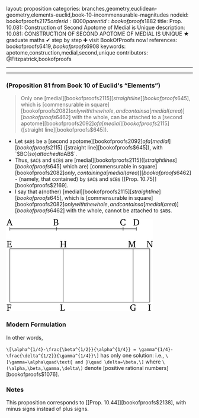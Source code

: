 layout: proposition
categories: branches,geometry,euclidean-geometry,elements-euclid,book-10-incommensurable-magnitudes
nodeid: bookofproofs$2175
orderid: 8000
parentid: bookofproofs$1882
title: Prop. 10.081: Construction of Second Apotome of Medial is Unique
description: 10.081: CONSTRUCTION OF SECOND APOTOME OF MEDIAL IS UNIQUE &#9733; graduate maths &#10004; step by step &#10010; visit BookOfProofs now!
references: bookofproofs$6419,bookofproofs$6908
keywords: apotome,construction,medial,second,unique
contributors: @Fitzpatrick,bookofproofs

---


---

### (Proposition 81 from Book 10 of Euclid's “Elements”)

> Only one [medial][bookofproofs$2115] [straight line][bookofproofs$645], which is [commensurable in square][bookofproofs$2082] only with the whole, and contains a [medial (area) ][bookofproofs$6462] with the whole, can be attached to a [second apotome][bookofproofs$2092] of a [medial][bookofproofs$2115] ([straight line][bookofproofs$645]).
* Let `$AB$` be a [second apotome][bookofproofs$2092] of a [medial][bookofproofs$2115] ([straight line][bookofproofs$645]), with `$BC$` (so) attached to `$AB$`.
* Thus, `$AC$` and `$CB$` are [medial][bookofproofs$2115] ([straight lines][bookofproofs$645] which are) [commensurable in square][bookofproofs$2082] only, containing a [medial (area) ][bookofproofs$6462] - (namely, that contained) by `$AC$` and `$CB$` [[Prop. 10.75]][bookofproofs$2169].
* I say that a(nother) [medial][bookofproofs$2115] [straight line][bookofproofs$645], which is [commensurable in square][bookofproofs$2082] only with the whole, and contains a [medial (area) ][bookofproofs$6462] with the whole, cannot be attached to `$AB$`.

![fig081e](https://github.com/bookofproofs/bookofproofs.github.io/blob/main/_sources/_assets/images/euclid/Book10/fig081e.png?raw=true)



### Modern Formulation

In other words, 

`\[\alpha^{1/4}-\frac{\beta^{1/2}}{\alpha^{1/4}} = \gamma^{1/4}-\frac{\delta^{1/2}}{\gamma^{1/4}}\]` has only one solution: i.e., `\[\gamma=\alpha\quad\text{ and }\quad \delta=\beta,\]`
 where `\(\alpha,\beta,\gamma,\delta\)` denote [positive rational numbers][bookofproofs$1076].
### Notes

This proposition corresponds to [[Prop. 10.44]][bookofproofs$2138], with minus signs instead of plus signs.
